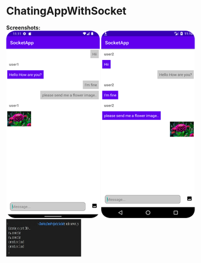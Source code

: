 # ChatingAppWithSocket<br>
<b>Screenshots:</b><br>
<img src="images/ss1.png" width=250 height=500>
<img src="images/ss2.png" width=250 height=500><br>
<img src="images/ss3.jpeg" width=200 height=100>
